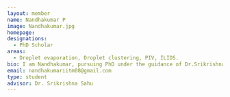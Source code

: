 ```yaml
---
layout: member
name: Nandhakumar P
image: Nandhakumar.jpg
homepage: 
designations: 
  - PhD Scholar
areas: 
  - Droplet evaporation, Droplet clustering, PIV, ILIDS.
bio: I am Nandhakumar, pursuing PhD under the guidance of Dr.Srikrishna Sahu from Jan 2018. My work centres on study of fuel droplet behaviour in homogeneous and isotropic turbulence. I received my masters degree from Institute for Energy studies, Anna University, Chennai in 2017 and bachelors degree from St Joseph's college of Engineering, Chennai in 2013.
email: nandhakumariitm08@gmail.com
type: student
advisor: Dr. Srikrishna Sahu
---
```

